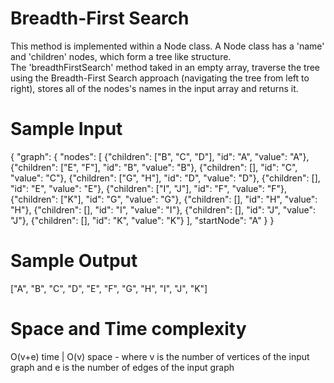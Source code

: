 # Breadth-First Search

This method is implemented within a Node class. 
A Node class has a 'name' and 'children' nodes, which form a tree like structure.  
The 'breadthFirstSearch' method taked in an empty array, traverse the tree using the Breadth-First Search approach 
(navigating the tree from left to right), stores all of the nodes's names in the input array and returns it.

# Sample Input

{
  "graph": {
    "nodes": [
      {"children": ["B", "C", "D"], "id": "A", "value": "A"},
      {"children": ["E", "F"], "id": "B", "value": "B"},
      {"children": [], "id": "C", "value": "C"},
      {"children": ["G", "H"], "id": "D", "value": "D"},
      {"children": [], "id": "E", "value": "E"},
      {"children": ["I", "J"], "id": "F", "value": "F"},
      {"children": ["K"], "id": "G", "value": "G"},
      {"children": [], "id": "H", "value": "H"},
      {"children": [], "id": "I", "value": "I"},
      {"children": [], "id": "J", "value": "J"},
      {"children": [], "id": "K", "value": "K"}
    ],
    "startNode": "A"
  }
}
     
# Sample Output
["A", "B", "C", "D", "E", "F", "G", "H", "I", "J", "K"]

# Space and Time complexity
O(v+e) time | O(v) space - where v is the number of vertices of the input graph and e is the number of edges of the input graph
